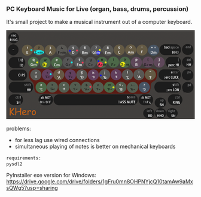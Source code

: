 ### PC Keyboard Music for Live (organ, bass, drums, percussion)
It's small project to make a musical instrument out of a computer keyboard.

![Alt text](resources/background.png?raw=true "Preview")

problems:
  - for less lag use wired connections
  - simultaneous playing of notes is better on mechanical keyboards
```
requirements:
pysdl2
```
PyInstaller exe version for Windows:
https://drive.google.com/drive/folders/1gFru0mn8OHPNYjcQ10tamAw9aMxsQWg5?usp=sharing

